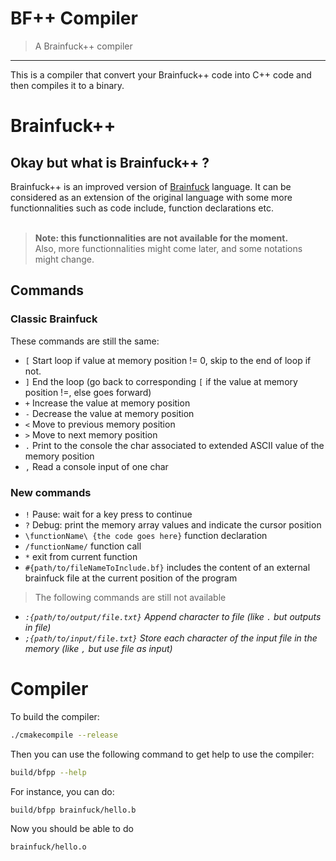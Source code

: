 # BF++ Compiler
> A Brainfuck++ compiler
---
This is a compiler that convert your Brainfuck++ code into C++ code and then compiles it to a binary.

# Brainfuck++
## Okay but what is Brainfuck++ ?
Brainfuck++ is an improved version of [Brainfuck](https://en.wikipedia.org/wiki/Brainfuck) language.
It can be considered as an extension of the original language with some more functionnalities such as code include, function declarations etc.<br>
<br>
> **Note: this functionnalities are not available for the moment.**<br>
> Also, more functionnalities might come later, and some notations might change.

## Commands
### Classic Brainfuck
These commands are still the same:
- `[` Start loop if value at memory position != 0, skip to the end of loop if not.
- `]` End the loop (go back to corresponding `[` if the value at memory position !=, else goes forward)
- `+` Increase the value at memory position
- `-` Decrease the value at memory position
- `<` Move to previous memory position
- `>` Move to next memory position
- `.` Print to the console the char associated to extended ASCII value of the memory position
- `,` Read a console input of one char

### New commands
- `!` Pause: wait for a key press to continue
- `?` Debug: print the memory array values and indicate the cursor position
- `\functionName\ {the code goes here}` function declaration
- `/functionName/` function call
- `*` exit from current function<br>
- `#{path/to/fileNameToInclude.bf}` includes the content of an external brainfuck file at the current position of the program
> The following commands are still not available<br>
- *`:{path/to/output/file.txt}` Append character to file (like `.` but outputs in file)*
- *`;{path/to/input/file.txt}` Store each character of the input file in the memory (like `,` but use file as input)*

# Compiler
To build the compiler:
```bash
./cmakecompile --release
```
Then you can use the following command to get help to use the compiler:
```bash
build/bfpp --help
```

For instance, you can do:
```bash
build/bfpp brainfuck/hello.b
```
Now you should be able to do
```bash
brainfuck/hello.o
```